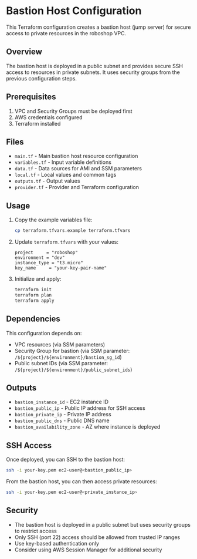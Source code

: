 # Bastion Host Configuration

This Terraform configuration creates a bastion host (jump server) for secure access to private resources in the roboshop VPC.

## Overview

The bastion host is deployed in a public subnet and provides secure SSH access to resources in private subnets. It uses security groups from the previous configuration steps.

## Prerequisites

1. VPC and Security Groups must be deployed first
2. AWS credentials configured
3. Terraform installed

## Files

- `main.tf` - Main bastion host resource configuration
- `variables.tf` - Input variable definitions
- `data.tf` - Data sources for AMI and SSM parameters
- `local.tf` - Local values and common tags
- `outputs.tf` - Output values
- `provider.tf` - Provider and Terraform configuration

## Usage

1. Copy the example variables file:
   ```bash
   cp terraform.tfvars.example terraform.tfvars
   ```

2. Update `terraform.tfvars` with your values:
   ```hcl
   project     = "roboshop"
   environment = "dev"
   instance_type = "t3.micro"
   key_name     = "your-key-pair-name"
   ```

3. Initialize and apply:
   ```bash
   terraform init
   terraform plan
   terraform apply
   ```

## Dependencies

This configuration depends on:
- VPC resources (via SSM parameters)
- Security Group for bastion (via SSM parameter: `/${project}/${environment}/bastion_sg_id`)
- Public subnet IDs (via SSM parameter: `/${project}/${environment}/public_subnet_ids`)

## Outputs

- `bastion_instance_id` - EC2 instance ID
- `bastion_public_ip` - Public IP address for SSH access
- `bastion_private_ip` - Private IP address
- `bastion_public_dns` - Public DNS name
- `bastion_availability_zone` - AZ where instance is deployed

## SSH Access

Once deployed, you can SSH to the bastion host:

```bash
ssh -i your-key.pem ec2-user@<bastion_public_ip>
```

From the bastion host, you can then access private resources:

```bash
ssh -i your-key.pem ec2-user@<private_instance_ip>
```

## Security

- The bastion host is deployed in a public subnet but uses security groups to restrict access
- Only SSH (port 22) access should be allowed from trusted IP ranges
- Use key-based authentication only
- Consider using AWS Session Manager for additional security
